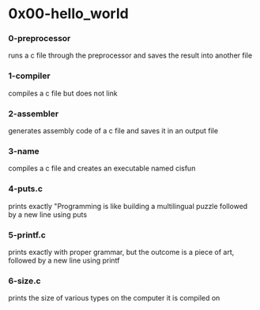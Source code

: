 # 0x00-hello_world

### 0-preprocessor
runs a c file through the preprocessor and saves the result into another file

### 1-compiler
compiles a c file but does not link

### 2-assembler
generates assembly code of a c file and saves it in an output file

### 3-name
compiles a c file and creates an executable named cisfun

### 4-puts.c
prints exactly "Programming is like building a multilingual puzzle
followed by a new line using puts

### 5-printf.c
prints exactly with proper grammar, but the outcome is a piece of art,
followed by a new line using printf

### 6-size.c
prints the size of various types on the computer it is compiled
on
